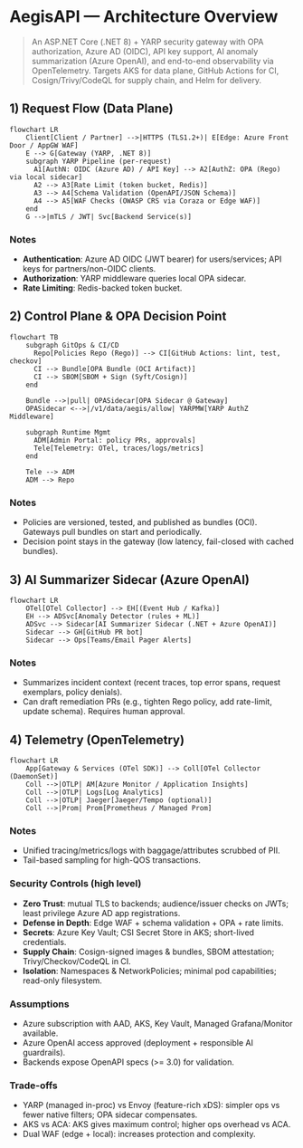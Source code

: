 # AegisAPI — Architecture Overview

> An ASP.NET Core (.NET 8) + YARP security gateway with OPA authorization, Azure AD (OIDC), API key support, AI anomaly summarization (Azure OpenAI), and end-to-end observability via OpenTelemetry. Targets AKS for data plane, GitHub Actions for CI, Cosign/Trivy/CodeQL for supply chain, and Helm for delivery.

## 1) Request Flow (Data Plane)

```mermaid
flowchart LR
    Client[Client / Partner] -->|HTTPS (TLS1.2+)| E[Edge: Azure Front Door / AppGW WAF]
    E --> G[Gateway (YARP, .NET 8)]
    subgraph YARP Pipeline (per-request)
      A1[AuthN: OIDC (Azure AD) / API Key] --> A2[AuthZ: OPA (Rego) via local sidecar]
      A2 --> A3[Rate Limit (token bucket, Redis)]
      A3 --> A4[Schema Validation (OpenAPI/JSON Schema)]
      A4 --> A5[WAF Checks (OWASP CRS via Coraza or Edge WAF)]
    end
    G -->|mTLS / JWT| Svc[Backend Service(s)]
```

### Notes

- **Authentication**: Azure AD OIDC (JWT bearer) for users/services; API keys for partners/non-OIDC clients.  
- **Authorization**: YARP middleware queries local OPA sidecar.  
- **Rate Limiting**: Redis-backed token bucket.  

## 2) Control Plane & OPA Decision Point

```mermaid
flowchart TB
    subgraph GitOps & CI/CD
      Repo[Policies Repo (Rego)] --> CI[GitHub Actions: lint, test, checkov]
      CI --> Bundle[OPA Bundle (OCI Artifact)]
      CI --> SBOM[SBOM + Sign (Syft/Cosign)]
    end

    Bundle -->|pull| OPASidecar[OPA Sidecar @ Gateway]
    OPASidecar <-->|/v1/data/aegis/allow| YARPMW[YARP AuthZ Middleware]

    subgraph Runtime Mgmt
      ADM[Admin Portal: policy PRs, approvals]
      Tele[Telemetry: OTel, traces/logs/metrics]
    end

    Tele --> ADM
    ADM --> Repo
```

### Notes

- Policies are versioned, tested, and published as bundles (OCI). Gateways pull bundles on start and periodically. 
- Decision point stays in the gateway (low latency, fail-closed with cached bundles). 

## 3) AI Summarizer Sidecar (Azure OpenAI)

```mermaid
flowchart LR
    OTel[OTel Collector] --> EH[(Event Hub / Kafka)]
    EH --> ADSvc[Anomaly Detector (rules + ML)]
    ADSvc --> Sidecar[AI Summarizer Sidecar (.NET + Azure OpenAI)]
    Sidecar --> GH[GitHub PR bot]
    Sidecar --> Ops[Teams/Email Pager Alerts]
```

### Notes

- Summarizes incident context (recent traces, top error spans, request exemplars, policy denials).
- Can draft remediation PRs (e.g., tighten Rego policy, add rate-limit, update schema). Requires human approval.

## 4) Telemetry (OpenTelemetry)

```mermaid
flowchart LR
    App[Gateway & Services (OTel SDK)] --> Coll[OTel Collector (DaemonSet)]
    Coll -->|OTLP| AM[Azure Monitor / Application Insights]
    Coll -->|OTLP| Logs[Log Analytics]
    Coll -->|OTLP| Jaeger[Jaeger/Tempo (optional)]
    Coll -->|Prom| Prom[Prometheus / Managed Prom]
```

### Notes

- Unified tracing/metrics/logs with baggage/attributes scrubbed of PII.
- Tail-based sampling for high-QOS transactions.

### Security Controls (high level)

- **Zero Trust**: mutual TLS to backends; audience/issuer checks on JWTs; least privilege Azure AD app registrations.
- **Defense in Depth**: Edge WAF + schema validation + OPA + rate limits.
- **Secrets**: Azure Key Vault; CSI Secret Store in AKS; short-lived credentials.
- **Supply Chain**: Cosign-signed images & bundles, SBOM attestation; Trivy/Checkov/CodeQL in CI.
- **Isolation**: Namespaces & NetworkPolicies; minimal pod capabilities; read-only filesystem.

### Assumptions

- Azure subscription with AAD, AKS, Key Vault, Managed Grafana/Monitor available.
- Azure OpenAI access approved (deployment + responsible AI guardrails).
- Backends expose OpenAPI specs (>= 3.0) for validation.

### Trade-offs

- YARP (managed in-proc) vs Envoy (feature-rich xDS): simpler ops vs fewer native filters; OPA sidecar compensates.
- AKS vs ACA: AKS gives maximum control; higher ops overhead vs ACA.
- Dual WAF (edge + local): increases protection and complexity.